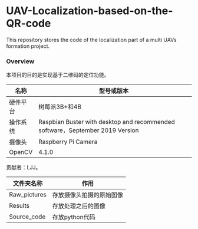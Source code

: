 # UAV-Localization-based-on-the-QR-code
This repository stores the code of the localization part of a multi UAVs formation project.

### Overview

本项目的目的是实现基于二维码的定位功能。

| 名称     | 型号或版本                                                                    |
| -------- | ----------------------------------------------------------------------------- |
| 硬件平台 | 树莓派3B+和4B                                                                 |
| 操作系统 | Raspbian Buster with desktop and recommended software，September 2019 Version |
| 摄像头   | Raspberry Pi Camera                                                           |
| OpenCV   | 4.1.0                                                                         |

贡献者：LJJ。

| 文件夹名称   | 作用                     |
| ------------ | ------------------------ |
| Raw_pictures | 存放摄像头拍摄的原始图像 |
| Results      | 存放处理之后的图像       |
| Source_code  | 存放python代码           |

